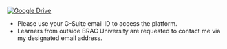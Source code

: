 [![Google Drive](https://img.shields.io/badge/Google%20Drive-4285F4?style=for-the-badge&logo=googledrive&logoColor=white)](https://docs.google.com/document/d/1MzftlxFcFk00puvzJpUd_hW2gfieqvQDkeBG02yDJHA/edit?usp=sharing)
- Please use your G-Suite email ID to access the platform.
- Learners from outside BRAC University are requested to contact me via my designated email address.
